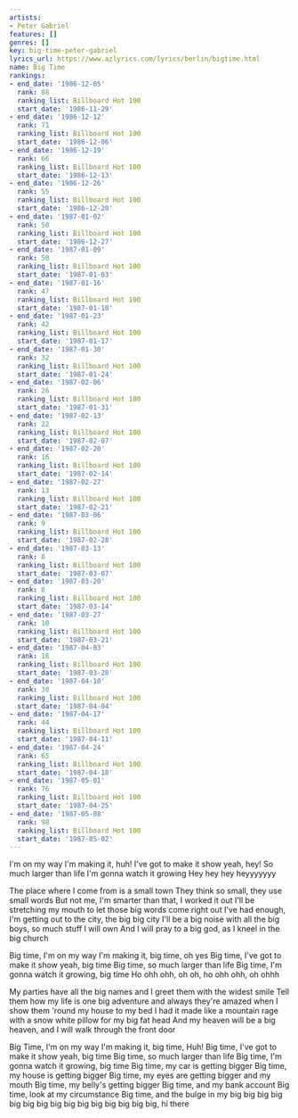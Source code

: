 ```yaml
---
artists:
- Peter Gabriel
features: []
genres: []
key: big-time-peter-gabriel
lyrics_url: https://www.azlyrics.com/lyrics/berlin/bigtime.html
name: Big Time
rankings:
- end_date: '1986-12-05'
  rank: 88
  ranking_list: Billboard Hot 100
  start_date: '1986-11-29'
- end_date: '1986-12-12'
  rank: 71
  ranking_list: Billboard Hot 100
  start_date: '1986-12-06'
- end_date: '1986-12-19'
  rank: 66
  ranking_list: Billboard Hot 100
  start_date: '1986-12-13'
- end_date: '1986-12-26'
  rank: 55
  ranking_list: Billboard Hot 100
  start_date: '1986-12-20'
- end_date: '1987-01-02'
  rank: 50
  ranking_list: Billboard Hot 100
  start_date: '1986-12-27'
- end_date: '1987-01-09'
  rank: 50
  ranking_list: Billboard Hot 100
  start_date: '1987-01-03'
- end_date: '1987-01-16'
  rank: 47
  ranking_list: Billboard Hot 100
  start_date: '1987-01-10'
- end_date: '1987-01-23'
  rank: 42
  ranking_list: Billboard Hot 100
  start_date: '1987-01-17'
- end_date: '1987-01-30'
  rank: 32
  ranking_list: Billboard Hot 100
  start_date: '1987-01-24'
- end_date: '1987-02-06'
  rank: 26
  ranking_list: Billboard Hot 100
  start_date: '1987-01-31'
- end_date: '1987-02-13'
  rank: 22
  ranking_list: Billboard Hot 100
  start_date: '1987-02-07'
- end_date: '1987-02-20'
  rank: 16
  ranking_list: Billboard Hot 100
  start_date: '1987-02-14'
- end_date: '1987-02-27'
  rank: 13
  ranking_list: Billboard Hot 100
  start_date: '1987-02-21'
- end_date: '1987-03-06'
  rank: 9
  ranking_list: Billboard Hot 100
  start_date: '1987-02-28'
- end_date: '1987-03-13'
  rank: 8
  ranking_list: Billboard Hot 100
  start_date: '1987-03-07'
- end_date: '1987-03-20'
  rank: 8
  ranking_list: Billboard Hot 100
  start_date: '1987-03-14'
- end_date: '1987-03-27'
  rank: 10
  ranking_list: Billboard Hot 100
  start_date: '1987-03-21'
- end_date: '1987-04-03'
  rank: 16
  ranking_list: Billboard Hot 100
  start_date: '1987-03-28'
- end_date: '1987-04-10'
  rank: 30
  ranking_list: Billboard Hot 100
  start_date: '1987-04-04'
- end_date: '1987-04-17'
  rank: 44
  ranking_list: Billboard Hot 100
  start_date: '1987-04-11'
- end_date: '1987-04-24'
  rank: 65
  ranking_list: Billboard Hot 100
  start_date: '1987-04-18'
- end_date: '1987-05-01'
  rank: 76
  ranking_list: Billboard Hot 100
  start_date: '1987-04-25'
- end_date: '1987-05-08'
  rank: 98
  ranking_list: Billboard Hot 100
  start_date: '1987-05-02'
---
```


I'm on my way I'm making it, huh!
I've got to make it show yeah, hey!
So much larger than life
I'm gonna watch it growing
Hey hey hey heyyyyyyy

The place where I come from is a small town
They think so small, they use small words
But not me, I'm smarter than that,
I worked it out
I'll be stretching my mouth to let those big words come right out
I've had enough, I'm getting out
to the city, the big big city
I'll be a big noise with all the big boys, so much stuff I will own
And I will pray to a big god, as I kneel in the big church

Big time, I'm on my way I'm making it, big time, oh yes
Big time, I've got to make it show yeah, big time
Big time, so much larger than life
Big time, I'm gonna watch it growing, big time
Ho ohh ohh, oh oh, ho ohh ohh, oh ohhh

My parties have all the big names and I greet them with the widest smile
Tell them how my life is one big adventure
and always they're amazed when I show them 'round my house to my bed
I had it made like a mountain rage with a snow white pillow for my big fat head
And my heaven will be a big heaven, and I will walk through the front door

Big Time, I'm on my way I'm making it, big time, Huh!
Big time, I've got to make it show yeah, big time
Big time, so much larger than life
Big time, I'm gonna watch it growing, big time
Big time, my car is getting bigger Big time, my house is getting bigger
Big time, my eyes are getting bigger
and my mouth
Big time, my belly's getting bigger
Big time, and my bank account
Big time, look at my circumstance
Big time, and the bulge in my big big big big big big big big big big big big big big big, hi there



